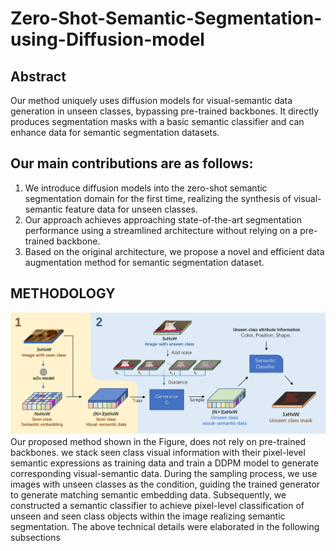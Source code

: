 # Zero-Shot-Semantic-Segmentation-using-Diffusion-model
## Abstract
Our method uniquely uses diffusion models for visual-semantic data generation in unseen classes, bypassing pre-trained backbones. It directly produces segmentation masks with a basic semantic classifier and can enhance data for semantic segmentation datasets.

## Our main contributions are as follows:
1) We introduce diffusion models into the zero-shot
semantic segmentation domain for the first time,
realizing the synthesis of visual-semantic feature
data for unseen classes.
2) Our approach achieves approaching state-of-the-art
segmentation performance using a streamlined
architecture without relying on a pre-trained
backbone.
3) Based on the original architecture, we propose a
novel and efficient data augmentation method for
semantic segmentation dataset.

## METHODOLOGY
![alt text](overview.png)
Our proposed method shown in the Figure, does not rely on
pre-trained backbones. we stack seen class visual information with their pixel-level semantic expressions as training
data and train a DDPM model to generate corresponding
visual-semantic data. During the sampling process, we use
images with unseen classes as the condition, guiding the
trained generator to generate matching semantic embedding
data. Subsequently, we constructed a semantic classifier to
achieve pixel-level classification of unseen and seen class
objects within the image realizing semantic segmentation.
The above technical details were elaborated in the following
subsections


